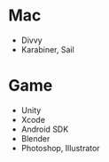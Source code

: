 # Mac

* Divvy
* Karabiner, Sail

# Game

* Unity
* Xcode
* Android SDK
* Blender
* Photoshop, Illustrator
